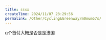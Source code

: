 ```yaml
---
title: ssxx
createTime: 2024/11/07 23:29:56
permalink: /Other/Cycling&Greenway/m0num67s/ 
---
```


g个首付大概是否是是法国